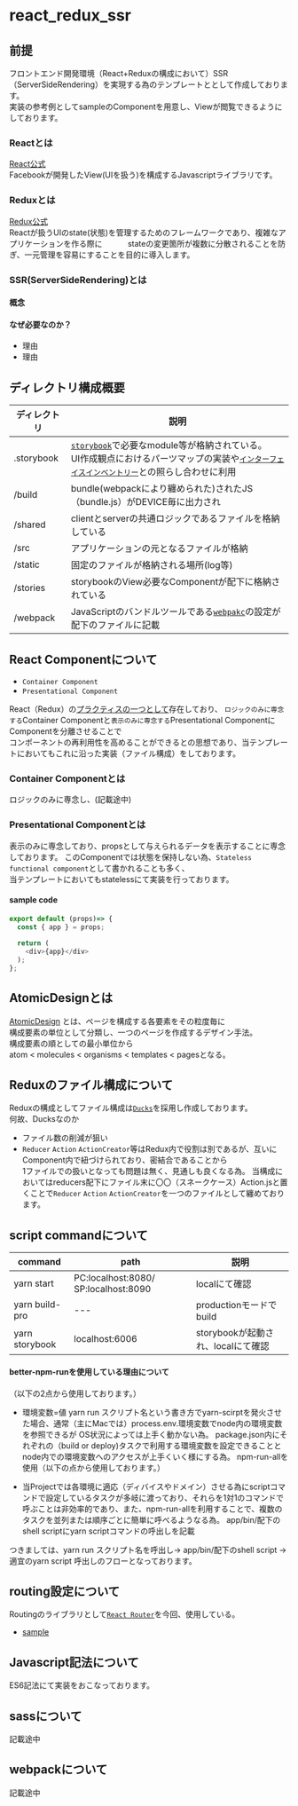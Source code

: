 # react_redux_ssr

## 前提
フロントエンド開発環境（React+Reduxの構成において）SSR（ServerSideRendering）を実現する為のテンプレートととして作成しております。   
実装の参考例としてsampleのComponentを用意し、Viewが閲覧できるようにしております。

### Reactとは
[React公式](https://reactjs.org/)   
Facebookが開発したView(UIを扱う)を構成するJavascriptライブラリです。

### Reduxとは
[Redux公式](https://redux.js.org/)   
Reactが扱うUIのstate(状態)を管理するためのフレームワークであり、複雑なアプリケーションを作る際に　　　
stateの変更箇所が複数に分散されることを防ぎ、一元管理を容易にすることを目的に導入します。

### SSR(ServerSideRendering)とは

#### 概念


#### なぜ必要なのか？

- 理由 
- 理由


## ディレクトリ構成概要
| ディレクトリ | 説明 |
| ---- | ---- |
| .storybook  | [`storybook`](https://storybook.js.org/)で必要なmodule等が格納されている。 <br/>UI作成観点におけるパーツマップの実装や[`インターフェイスインベントリー`](http://bradfrost.com/blog/post/interface-inventory/)との照らし合わせに利用 |
| /build | bundle(webpackにより纏められた)されたJS（bundle.js）がDEVICE毎に出力され |
| /shared | clientとserverの共通ロジックであるファイルを格納している |
| /src | アプリケーションの元となるファイルが格納 |
| /static | 固定のファイルが格納される場所(log等) |
| /stories | storybookのView必要なComponentが配下に格納されている |
| /webpack | JavaScriptのバンドルツールである[`webpakc`](https://webpack.js.org/)の設定が配下のファイルに記載 |

## React Componentについて
- `Container Component`
- `Presentational Component`

React（Redux）の[プラクティスの一つとして](https://redux.js.org/basics/usage-with-react)存在しており、
`ロジックのみに専念する`Container Componentと`表示のみに専念する`Presentational ComponentにComponentを分離させることで   
コンポーネントの再利用性を高めることができるとの思想であり、当テンプレートにおいてもこれに沿った実装（ファイル構成）をしております。

### Container Componentとは
ロジックのみに専念し、(記載途中)

### Presentational Componentとは
表示のみに専念しており、propsとして与えられるデータを表示することに専念しております。
このComponentでは状態を保持しない為、`Stateless functional component`として書かれることも多く、   
当テンプレートにおいてもstatelessにて実装を行っております。

#### sample code
```javascript
export default (props)=> {
  const { app } = props;
  
  return (
    <div>{app}</div>
  );
};
```

## AtomicDesignとは
[AtomicDesign](http://bradfrost.com/blog/post/atomic-web-design/) とは、ページを構成する各要素をその粒度毎に   
構成要素の単位として分類し、一つのページを作成するデザイン手法。   
構成要素の順としての最小単位から   
atom < molecules < organisms < templates < pagesとなる。

## Reduxのファイル構成について
Reduxの構成としてファイル構成は[`Ducks`](https://medium.com/@scbarrus/the-ducks-file-structure-for-redux-d63c41b7035c)を採用し作成しております。   
何故、Ducksなのか
- ファイル数の削減が狙い
- `Reducer` `Action` `ActionCreator`等はRedux内で役割は別であるが、互いにComponent内で紐づけられており、密結合であることから   
1ファイルでの扱いとなっても問題は無く、見通しも良くなる為。
当構成においてはreducers配下にファイル末に〇〇（スネークケース）Action.jsと置くことで`Reducer` `Action` `ActionCreator`を一つのファイルとして纏めております。

## script commandについて
| command | path | 説明 |
| --- | --- | --- |
| yarn start | PC:localhost:8080/ SP:localhost:8090 | localにて確認 |
| yarn build-pro| --- | productionモードでbuild |
| yarn storybook | localhost:6006 | storybookが起動され、localにて確認 |

#### better-npm-runを使用している理由について
（以下の2点から使用しております。）

- 環境変数=値 yarn run スクリプト名という書き方でyarn-scirptを発火させた場合、通常（主にMacでは）process.env.環境変数でnode内の環境変数を参照できるが
OS状況によっては上手く動かない為。
package.json内にそれぞれの（build or deploy)タスクで利用する環境変数を設定できることとnode内での環境変数へのアクセスが上手くいく様にする為。
npm-run-allを使用（以下の点から使用しております。）

- 当Projectでは各環境に適応（ディバイスやドメイン）させる為にscriptコマンドで設定しているタスクが多岐に渡っており、それらを1対1のコマンドで呼ぶことは非効率的であり、また、npm-run-allを利用することで、複数のタスクを並列または順序ごとに簡単に呼べるようなる為。
app/bin/配下のshell scriptにyarn scriptコマンドの呼出しを記載

つきましては、yarn run スクリプト名を呼出し→ app/bin/配下のshell script → 適宜のyarn script 呼出しのフローとなっております。

## routing設定について
Routingのライブラリとして[`React Router`](https://github.com/ReactTraining/react-router)を今回、使用している。   
- [sample](https://github.com/TaharaKazuki/react-router-sample)

## Javascript記法について
ES6記法にて実装をおこなっております。

## sassについて
記載途中

## webpackについて
記載途中
